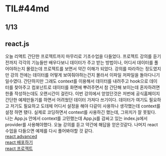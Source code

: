 # TIL#44md
## 1/13

## react.js
오늘 리액트 간단한 프로젝트까지 마무리로 기초수업을 다들었다. 프로젝트 강의를 듣기 전까지 각각의 기능들만 배우다보니 데이터가 주고 받는 방법이나, 어디서 데이터를 풀어야하는지 몰랐는데 프로젝트를 보면서 약간 이해가 되었다. 강의를 따라하는 정도였지만 강의 전에는 데이터를 어떻게 보여줘야하는건지 몰라서 이파일 저파일을 돌아다니기 일수였다. 간단하지만 그래도 context를 이용해서 데이터를 내려주고 hook으로 데이터를 찾아주고 컴포넌트로 데이터를 화면에 뿌려주면서 참 간단해 보이는데 혼자하려면 한줄 작성하는데도 오랜시간이 걸린다. 이번 강의에서 얻었던것은 저번에 공식홈페이지 간단한 예제만들기를 하면서 어려웠던 데이터 가져다 쓰기이다. 데이터가 여기도 필요하고 저기도 필요하고 도데체 어디서 설정을 해야 다같이 사용하나 생각했는데 context를 설정 하면 됐다. 실제로 코딩하면서 context를 사용하긴 했는데, 그위치가 잘 못됬다. 나는 App.js 안에서 context를 고민했는데 App.js를 감싸고 있는 index.js에서 provider를 사용해야했다. 오늘 강의를 듣고 약간에 해답을 얻은것같다. 나머지 react수업을 다들으면 예제를 다시 풀어봐야할 것 같다.   
[react advanced](https://github.com/mrlee323/TIL/blob/main/React/react_advanced.md)  
[react 배포하기](https://github.com/mrlee323/TIL/blob/main/React/react_deploy.md)  
[react 프로젝트]()